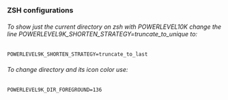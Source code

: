 ### ZSH configurations
###### To show just the current directory on zsh with POWERLEVEL10K change the line POWERLEVEL9K_SHORTEN_STRATEGY=truncate_to_unique to:

```
POWERLEVEL9K_SHORTEN_STRATEGY=truncate_to_last
```
###### To change directory and its icon color use:
```
POWERLEVEL9K_DIR_FOREGROUND=136
```
